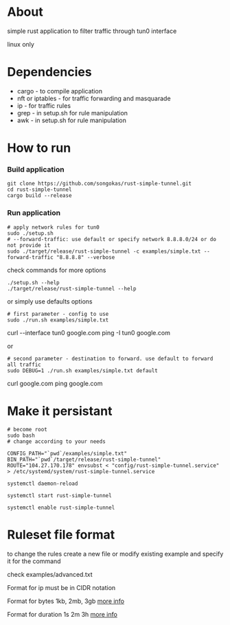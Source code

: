 # About

simple rust application to filter traffic through tun0 interface

linux only

# Dependencies

* cargo - to compile application
* nft or iptables - for traffic forwarding and masquarade
* ip - for traffic rules
* grep - in setup.sh for rule manipulation
* awk - in setup.sh for rule manipulation

# How to run

### Build application

```
git clone https://github.com/songokas/rust-simple-tunnel.git
cd rust-simple-tunnel
cargo build --release
```

### Run application

```
# apply network rules for tun0
sudo ./setup.sh
# --forward-traffic: use default or specify network 8.8.8.0/24 or do not provide it
sudo ./target/release/rust-simple-tunnel -c examples/simple.txt --forward-traffic "8.8.8.8" --verbose
```

check commands for more options

```
./setup.sh --help
./target/release/rust-simple-tunnel --help
```

or simply use defaults options

```
# first parameter - config to use
sudo ./run.sh examples/simple.txt
```

curl --interface tun0 google.com
ping -I tun0 google.com

or


```
# second parameter - destination to forward. use default to forward all traffic
sudo DEBUG=1 ./run.sh examples/simple.txt default
```

curl google.com
ping google.com

# Make it persistant


```
# become root
sudo bash
# change according to your needs

CONFIG_PATH="`pwd`/examples/simple.txt" BIN_PATH="`pwd`/target/release/rust-simple-tunnel" ROUTE="104.27.170.178" envsubst < "config/rust-simple-tunnel.service" > /etc/systemd/system/rust-simple-tunnel.service

systemctl daemon-reload

systemctl start rust-simple-tunnel

systemctl enable rust-simple-tunnel
```

# Ruleset file format

to change the rules create a new file or modify existing example and specify it for the command

check examples/advanced.txt

Format for ip must be in CIDR notation

Format for bytes 1kb, 2mb, 3gb [more info](https://docs.rs/byte-unit/4.0.9/byte_unit/)

Format for duration 1s 2m 3h [more info](https://docs.rs/humantime/2.0.1/humantime/struct.Duration.html)

